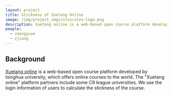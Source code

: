 ```yaml
---
layout: project
title: Stickness of Xuetang Online
image: /img/project_imgs/xtzx/xtzx-logo.png
description: Xuetang online is a web-based open course platform developed by tsinghua university, which offers online courses to the world. The "Xuetang online" platform partners include some C9 league universities. We use the login information of users to calculate the stickness of the course.
people:
  - cmengyuan
  - zjiang
---
```


## Background
[Xuetang online](http://www.xuetangx.com/) is a web-based open course platform developed by tsinghua university, which offers online courses to the world. The "Xuetang online" platform partners include some C9 league universities. We use the login information of users to calculate the stickness of the course.
